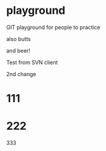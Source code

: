 playground
==========

GIT playground for people to practice

also butts

and beer!

Test from SVN client

2nd change

111
===

222
===

333
